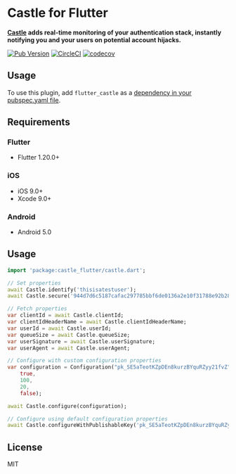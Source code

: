 # Castle for Flutter

**[Castle](https://castle.io) adds real-time monitoring of your authentication stack, instantly notifying you and your users on potential account hijacks.**

[![Pub Version](https://img.shields.io/pub/v/flutter_castle)](https://pub.dev/packages/flutter_castle)
[![CircleCI](https://img.shields.io/circleci/build/github/castle/castle-flutter/master?token=5e33890a81d6ff15736b559ad252a3b6ab6db9b2)](https://circleci.com/gh/castle/castle-flutter)
[![codecov](https://codecov.io/gh/castle/castle-flutter/branch/master/graph/badge.svg)](https://codecov.io/gh/castle/castle-flutter)

## Usage
To use this plugin, add `flutter_castle` as a [dependency in your pubspec.yaml file](https://flutter.io/platform-plugins/).

## Requirements

### Flutter
 - Flutter 1.20.0+

### iOS
 - iOS 9.0+
 - Xcode 9.0+

### Android
 - Android 5.0

## Usage

```dart
import 'package:castle_flutter/castle.dart';

// Set properties
await Castle.identify('thisisatestuser');
await Castle.secure('944d7d6c5187cafac297785bbf6de0136a2e10f31788e92b2822f5cfd407fa52');

// Fetch properties
var clientId = await Castle.clientId;
var clientIdHeaderName = await Castle.clientIdHeaderName;
var userId = await Castle.userId;
var queueSize = await Castle.queueSize;
var userSignature = await Castle.userSignature;
var userAgent = await Castle.userAgent;

// Configure with custom configuration properties
var configuration = Configuration("pk_SE5aTeotKZpDEn8kurzBYquRZyy21fvZ",
    true,
    100,
    20,
    false);

await Castle.configure(configuration);

// Configure using default configuration properties
await Castle.configureWithPublishableKey('pk_SE5aTeotKZpDEn8kurzBYquRZyy21fvZ');

```

## License

MIT
